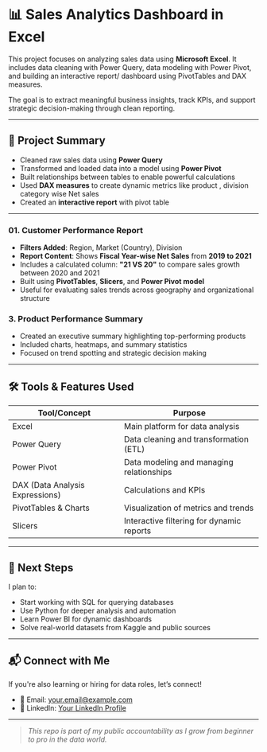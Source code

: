 # 📊 Sales Analytics Dashboard in Excel

This project focuses on analyzing sales data using **Microsoft Excel**. It includes data cleaning with Power Query, data modeling with Power Pivot, and building an interactive report/ dashboard using PivotTables and DAX measures.

The goal is to extract meaningful business insights, track KPIs, and support strategic decision-making through clean reporting.

---

## 🧾 Project Summary

- Cleaned raw sales data using **Power Query**
- Transformed and loaded data into a model using **Power Pivot**
- Built relationships between tables to enable powerful calculations
- Used **DAX measures** to create dynamic metrics like product , division category wise Net sales 
- Created an **interactive report** with  pivot table

---



### 01. Customer Performance Report
- **Filters Added**: Region, Market (Country), Division
- **Report Content**: Shows **Fiscal Year-wise Net Sales** from **2019 to 2021**
- Includes a calculated column: **"21 VS 20"** to compare sales growth between 2020 and 2021
- Built using **PivotTables**, **Slicers**, and **Power Pivot model**
- Useful for evaluating sales trends across geography and organizational structure

### 3. Product Performance Summary
- Created an executive summary highlighting top-performing products
- Included charts, heatmaps, and summary statistics
- Focused on trend spotting and strategic decision making

---

## 🛠️ Tools & Features Used

| Tool/Concept       | Purpose                                      |
|--------------------|----------------------------------------------|
| Excel              | Main platform for data analysis              |
| Power Query        | Data cleaning and transformation (ETL)       |
| Power Pivot        | Data modeling and managing relationships     |
| DAX (Data Analysis Expressions) | Calculations and KPIs         |
| PivotTables & Charts | Visualization of metrics and trends       |
| Slicers            | Interactive filtering for dynamic reports    |

---

## 🚀 Next Steps

I plan to:
- Start working with SQL for querying databases
- Use Python for deeper analysis and automation
- Learn Power BI for dynamic dashboards
- Solve real-world datasets from Kaggle and public sources

---

## 📬 Connect with Me

If you're also learning or hiring for data roles, let’s connect!

- 📧 Email: your.email@example.com
- 🔗 LinkedIn: [Your LinkedIn Profile](https://www.linkedin.com/in/yourname)

---

> _This repo is part of my public accountability as I grow from beginner to pro in the data world._

